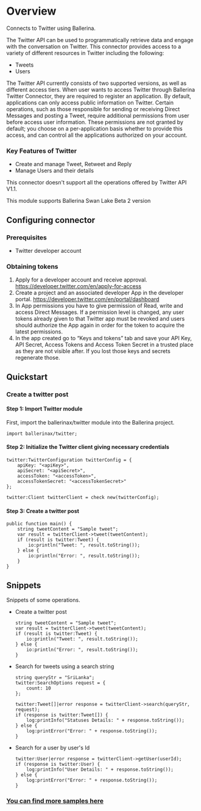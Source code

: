 # Overview
Connects to Twitter using Ballerina.

The Twitter API can be used to programmatically retrieve data and engage with the conversation on Twitter. This connector provides access to a variety of different resources in Twitter including the following:
* Tweets
* Users
 
The Twitter API currently consists of two supported versions, as well as different access tiers.
When user wants to access Twitter through Ballerina Twitter Connector, they are required to register an application. By default, applications can only access public information on Twitter. Certain operations, such as those responsible for sending or receiving Direct Messages and posting a Tweet, require additional permissions from user before access user information. These permissions are not granted by default; you choose on a per-application basis whether to provide this access, and can control all the applications authorized on your account.

### Key Features of Twitter
* Create and manage Tweet, Retweet and Reply
* Manage Users and their details

This connector doesn't support all the operations offered by Twitter API V1.1.

This module supports Ballerina Swan Lake Beta 2 version


## Configuring connector
### Prerequisites
- Twitter developer account

### Obtaining tokens
1. Apply for a developer account and receive approval.
https://developer.twitter.com/en/apply-for-access
2. Create a project and an associated developer App in the developer portal.
https://developer.twitter.com/en/portal/dashboard
3. In App permissions you have to give permission of Read, write and access Direct Messages. If a permission level is changed, any user tokens already given to that Twitter app must be revoked and users should authorize the App again in order for the token to acquire the latest permissions.
4. In the app created go to  “Keys and tokens” tab and save your API Key, API Secret, Access Tokens and Access Token Secret in a trusted place as they are not visible after. If you lost those keys and secrets regenerate those.

## Quickstart

### Create a twitter post
#### Step 1: Import Twitter module
First, import the ballerinax/twitter module into the Ballerina project.
```ballerina
import ballerinax/twitter;
```
#### Step 2: Initialize the Twitter client giving necessary credentials
```ballerina
twitter:TwitterConfiguration twitterConfig = {
    apiKey: "<apiKey>",
    apiSecret: "<apiSecret>",
    accessToken: "<accessToken>",
    accessTokenSecret: "<accessTokenSecret>"
};

twitter:Client twitterClient = check new(twitterConfig);
```

#### Step 3: Create a twitter post
```ballerina
public function main() {
    string tweetContent = "Sample tweet";
    var result = twitterClient->tweet(tweetContent);
    if (result is twitter:Tweet) {
        io:println("Tweet: ", result.toString());
    } else {
        io:println("Error: ", result.toString());
    }
}
```

## Snippets
Snippets of some operations.

- Create a twitter post
    ``` ballerina
    string tweetContent = "Sample tweet";
    var result = twitterClient->tweet(tweetContent);
    if (result is twitter:Tweet) {
        io:println("Tweet: ", result.toString());
    } else {
        io:println("Error: ", result.toString());
    }
    ```

- Search for tweets using a search string
    ```ballerina
    string queryStr = "SriLanka";
    twitter:SearchOptions request = {
        count: 10
    };

    twitter:Tweet[]|error response = twitterClient->search(queryStr, request);
    if (response is twitter:Tweet[]) {
        log:printInfo("Statuses Details: " + response.toString());
    } else {
        log:printError("Error: " + response.toString());
    }
    ```

- Search for a user by user's Id
    ```ballerina
    twitter:User|error response = twitterClient->getUser(userId);
    if (response is twitter:User) {
        log:printInfo("User Details: " + response.toString());
    } else {
        log:printError("Error: " + response.toString());
    }
    ```

### [You can find more samples here](https://github.com/ballerina-platform/module-ballerinax-twitter/tree/main/twitter/samples)
